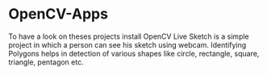 # OpenCV-Apps
To have a look on theses projects install OpenCV
Live Sketch is a simple project in which a person can see his sketch using webcam.
Identifying Polygons helps in detection of various shapes like circle, rectangle, square, triangle, pentagon etc.
